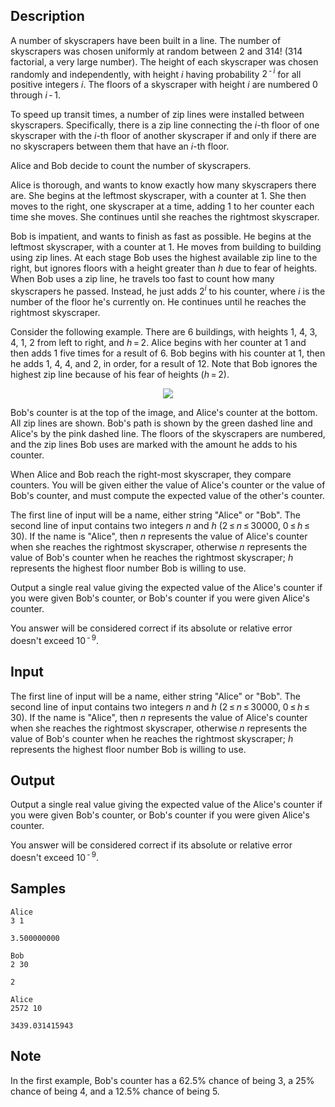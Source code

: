 ## Description

<div><p>A number of skyscrapers have been built in a line. The number of skyscrapers was chosen uniformly at random between <span class="tex-span">2</span> and <span class="tex-span">314!</span> (314 factorial, a very large number). The height of each skyscraper was chosen randomly and independently, with height <span class="tex-span"><i>i</i></span> having probability <span class="tex-span">2<sup class="upper-index"> - <i>i</i></sup></span> for all positive integers <span class="tex-span"><i>i</i></span>. The floors of a skyscraper with height <span class="tex-span"><i>i</i></span> are numbered <span class="tex-span">0</span> through <span class="tex-span"><i>i</i> - 1</span>.</p><p>To speed up transit times, a number of zip lines were installed between skyscrapers. Specifically, there is a zip line connecting the <span class="tex-span"><i>i</i></span>-th floor of one skyscraper with the <span class="tex-span"><i>i</i></span>-th floor of another skyscraper if and only if there are no skyscrapers between them that have an <span class="tex-span"><i>i</i></span>-th floor.</p><p>Alice and Bob decide to count the number of skyscrapers.</p><p>Alice is thorough, and wants to know exactly how many skyscrapers there are. She begins at the leftmost skyscraper, with a counter at 1. She then moves to the right, one skyscraper at a time, adding 1 to her counter each time she moves. She continues until she reaches the rightmost skyscraper.</p><p>Bob is impatient, and wants to finish as fast as possible. He begins at the leftmost skyscraper, with a counter at 1. He moves from building to building using zip lines. At each stage Bob uses the highest available zip line to the right, but ignores floors with a height greater than <span class="tex-span"><i>h</i></span> due to fear of heights. When Bob uses a zip line, he travels too fast to count how many skyscrapers he passed. Instead, he just adds <span class="tex-span">2<sup class="upper-index"><i>i</i></sup></span> to his counter, where <span class="tex-span"><i>i</i></span> is the number of the floor he's currently on. He continues until he reaches the rightmost skyscraper.</p><p>Consider the following example. There are <span class="tex-span">6</span> buildings, with heights <span class="tex-span">1</span>, <span class="tex-span">4</span>, <span class="tex-span">3</span>, <span class="tex-span">4</span>, <span class="tex-span">1</span>, <span class="tex-span">2</span> from left to right, and <span class="tex-span"><i>h</i> = 2</span>. Alice begins with her counter at <span class="tex-span">1</span> and then adds <span class="tex-span">1</span> five times for a result of <span class="tex-span">6</span>. Bob begins with his counter at <span class="tex-span">1</span>, then he adds <span class="tex-span">1</span>, <span class="tex-span">4</span>, <span class="tex-span">4</span>, and <span class="tex-span">2</span>, in order, for a result of <span class="tex-span">12</span>. Note that Bob ignores the highest zip line because of his fear of heights (<span class="tex-span"><i>h</i> = 2</span>).</p><center> <img class="tex-graphics" src="./26571/file/2i706DBp.png" style="max-width: 100.0%;max-height: 100.0%;"> </center><p>Bob's counter is at the top of the image, and Alice's counter at the bottom. All zip lines are shown. Bob's path is shown by the green dashed line and Alice's by the pink dashed line. The floors of the skyscrapers are numbered, and the zip lines Bob uses are marked with the amount he adds to his counter.</p><p>When Alice and Bob reach the right-most skyscraper, they compare counters. You will be given either the value of Alice's counter or the value of Bob's counter, and must compute the expected value of the other's counter.</p></div><div class="input-specification"><p>The first line of input will be a name, either string "<span class="tex-font-style-tt">Alice</span>" or "<span class="tex-font-style-tt">Bob</span>". The second line of input contains two integers <span class="tex-span"><i>n</i></span> and <span class="tex-span"><i>h</i></span> (<span class="tex-span">2 ≤ <i>n</i> ≤ 30000</span>, <span class="tex-span">0 ≤ <i>h</i> ≤ 30</span>). If the name is "<span class="tex-font-style-tt">Alice</span>", then <span class="tex-span"><i>n</i></span> represents the value of Alice's counter when she reaches the rightmost skyscraper, otherwise <span class="tex-span"><i>n</i></span> represents the value of Bob's counter when he reaches the rightmost skyscraper; <span class="tex-span"><i>h</i></span> represents the highest floor number Bob is willing to use.</p></div><div class="output-specification"><p>Output a single real value giving the expected value of the Alice's counter if you were given Bob's counter, or Bob's counter if you were given Alice's counter. </p><p>You answer will be considered correct if its absolute or relative error doesn't exceed <span class="tex-span">10<sup class="upper-index"> - 9</sup></span>.</p></div>


## Input

<p>The first line of input will be a name, either string "<span class="tex-font-style-tt">Alice</span>" or "<span class="tex-font-style-tt">Bob</span>". The second line of input contains two integers <span class="tex-span"><i>n</i></span> and <span class="tex-span"><i>h</i></span> (<span class="tex-span">2 ≤ <i>n</i> ≤ 30000</span>, <span class="tex-span">0 ≤ <i>h</i> ≤ 30</span>). If the name is "<span class="tex-font-style-tt">Alice</span>", then <span class="tex-span"><i>n</i></span> represents the value of Alice's counter when she reaches the rightmost skyscraper, otherwise <span class="tex-span"><i>n</i></span> represents the value of Bob's counter when he reaches the rightmost skyscraper; <span class="tex-span"><i>h</i></span> represents the highest floor number Bob is willing to use.</p>


## Output

<p>Output a single real value giving the expected value of the Alice's counter if you were given Bob's counter, or Bob's counter if you were given Alice's counter. </p><p>You answer will be considered correct if its absolute or relative error doesn't exceed <span class="tex-span">10<sup class="upper-index"> - 9</sup></span>.</p>


## Samples

```input1
Alice
3 1

```

```output1
3.500000000

```






```input2
Bob
2 30

```

```output2
2

```






```input3
Alice
2572 10

```

```output3
3439.031415943

```




## Note

<p>In the first example, Bob's counter has a 62.5% chance of being 3, a 25% chance of being 4, and a 12.5% chance of being 5.</p>

